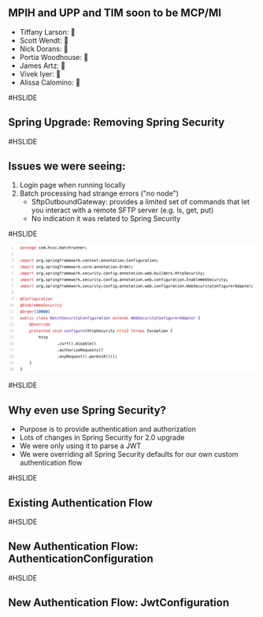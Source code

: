 ## MPIH and UPP and TIM soon to be MCP/MI

 * Tiffany Larson: 🦋
 * Scott Wendt: 🦋
 * Nick Dorans: 🦋
 * Portia Woodhouse: 🐻
 * James Artz: 🐻
 * Vivek Iyer: 🐢
 * Alissa Calomino: 🐅

#HSLIDE

## Spring Upgrade: Removing Spring Security 

#HSLIDE

## Issues we were seeing:
 1. Login page when running locally 
 2. Batch processing had strange errors ("no node")
    - SftpOutboundGateway: provides a limited set of commands that let you interact with a remote SFTP server (e.g. ls, get, put)
    - No indication it was related to Spring Security
    

#HSLIDE

![Web Security Configurer Adapter](websecurityconfigadapter.png)

#HSLIDE

## Why even use Spring Security?

 - Purpose is to provide authentication and authorization
 - Lots of changes in Spring Security for 2.0 upgrade
 - We were only using it to parse a JWT
 - We were overriding all Spring Security defaults for our own custom authentication flow
 
#HSLIDE

## Existing Authentication Flow

#HSLIDE

## New Authentication Flow: AuthenticationConfiguration

#HSLIDE

## New Authentication Flow: JwtConfiguration
 












